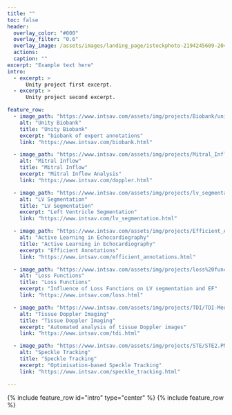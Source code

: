 ```yaml
---
title: ""
toc: false
header:
  overlay_color: "#000"
  overlay_filter: "0.6"
  overlay_image: /assets/images/landing_page/istockphoto-2194245609-2048x2048.jpg
  actions:
  caption: ""
excerpt: "Example text here"
intro: 
  - excerpt: >
      Unity project first excerpt.
  - excerpt: >
      Unity project second excerpt.

feature_row:
  - image_path: "https://www.intsav.com/assets/img/projects/Biobank/unity_demo.png"
    alt: "Unity Biobank"
    title: "Unity Biobank"
    excerpt: "biobank of expert annotations"
    link: "https://www.intsav.com/biobank.html"

  - image_path: "https://www.intsav.com/assets/img/projects/Mitral_Inflow/MIPW.png"
    alt: "Mitral Inflow"
    title: "Mitral Inflow"
    excerpt: "Mitral Inflow Analysis"
    link: "https://www.intsav.com/doppler.html"

  - image_path: "https://www.intsav.com/assets/img/projects/lv_segmentation/heart.PNG"
    alt: "LV Segmentation"
    title: "LV Segmentation"
    excerpt: "Left Ventricle Segmentation"
    link: "https://www.intsav.com/lv_segmentation.html"

  - image_path: "https://www.intsav.com/assets/img/projects/Efficient_Annotations/Project_profile.PNG"
    alt: "Active Learning in Echocardiography"
    title: "Active Learning in Echocardiography"
    excerpt: "Efficient Annotations"
    link: "https://www.intsav.com/efficient_annotations.html"

  - image_path: "https://www.intsav.com/assets/img/projects/loss%20functions/LV_volume.png"
    alt: "Loss Functions"
    title: "Loss Functions"
    excerpt: "Influence of Loss Functions on LV segmentation and EF"
    link: "https://www.intsav.com/loss.html"

  - image_path: "https://www.intsav.com/assets/img/projects/TDI/TDI-Med-57.png"
    alt: "Tissue Doppler Imaging"
    title: "Tissue Doppler Imaging"
    excerpt: "Automated analysis of tissue Doppler images"
    link: "https://www.intsav.com/tdi.html"

  - image_path: "https://www.intsav.com/assets/img/projects/STE/STE2.PNG"
    alt: "Speckle Tracking"
    title: "Speckle Tracking"
    excerpt: "Optimisation-based Speckle Tracking"
    link: "https://www.intsav.com/speckle_tracking.html"

---
```


{% include feature_row id="intro" type="center" %}
{% include feature_row %}

